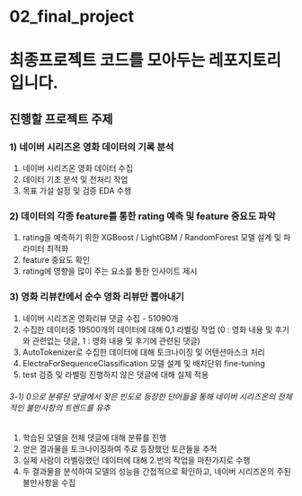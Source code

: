 # 02_final_project

# 최종프로젝트 코드를 모아두는 레포지토리입니다.
## 진행할 프로젝트 주제 


### 1) 네이버 시리즈온 영화 데이터의 기록 분석
  1. 네이버 시리즈온 영화 데이터 수집
  2. 데이터 기초 분석 및 전처리 작업
  3. 목표 가설 설정 및 검증 EDA 수행
### 2) 데이터의 각종 feature를 통한 rating 예측 및 feature 중요도 파악
  1. rating을 예측하기 위한 XGBoost / LightGBM / RandomForest 모델 설계 및 파라미터 최적화
  2. feature 중요도 확인
  3. rating에 영향을 많이 주는 요소를 통한 인사이트 제시

### 3) 영화 리뷰칸에서 순수 영화 리뷰만 뽑아내기
  1. 네이버 시리즈온 영화리뷰 댓글 수집 - 51090개
  2. 수집한 데이터중 19500개의 데이터에 대해 0,1 라벨링 작업 (0 : 영화 내용 및 후기와 관련없는 댓글, 1 : 영화 내용 및 후기에 관련된 댓글)
  3. AutoTokenizer로 수집한 데이터에 대해 토크나이징 및 어텐션마스크 처리
  4. ElectraForSequenceClassification 모델 설계 및 배치단위 fine-tuning
  5. test 검증 및 라벨링 진행하지 않은 댓글에 대해 실제 적용

  ###### 3-1) 0으로 분류된 댓글에서 잦은 빈도로 등장한 단어들을 통해 네이버 시리즈온의 전체적인 불만사항의 트렌드를 유추
  1. 학습된 모델을 전체 댓글에 대해 분류를 진행
  2. 얻은 결과물을 토크나이징하여 주로 등장했던 토큰들을 추적
  3. 실제 사람이 라벨링했던 데이터에 대해 2.번의 작업을 마찬가지로 수행
  4. 두 결과물을 분석하여 모델의 성능을 간접적으로 확인하고, 네이버 시리즈온의 주된 불만사항을 수집


